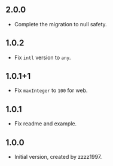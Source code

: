## 2.0.0

- Complete the migration to null safety.

## 1.0.2

- Fix `intl` version to `any`.

## 1.0.1+1

- Fix `maxInteger` to `100` for web.

## 1.0.1

- Fix readme and example.

## 1.0.0

- Initial version, created by zzzz1997.
